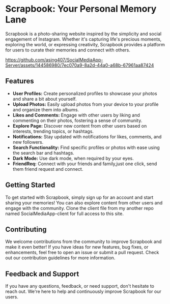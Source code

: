 # Scrapbook: Your Personal Memory Lane

Scrapbook is a photo-sharing website inspired by the simplicity and social engagement of Instagram. Whether it's capturing life's precious moments, exploring the world, or expressing creativity, Scrapbook provides a platform for users to curate their memories and connect with others.



https://github.com/asing407/SocialMediaApp-Server/assets/144586980/7ec070a9-8a2d-44a0-a68b-67961aa87424




## Features
- **User Profiles:** Create personalized profiles to showcase your photos and share a bit about yourself.
- **Upload Photos:** Easily upload photos from your device to your profile and organize them into albums.
- **Likes and Comments:** Engage with other users by liking and commenting on their photos, fostering a sense of community.
- **Explore Page:** Discover new content from other users based on interests, trending topics, or hashtags.
- **Notifications:** Stay updated with notifications for likes, comments, and new followers.
- **Search Functionality:** Find specific profiles or photos with ease using the search bar and hashtags.
- **Dark Mode:** Use dark mode, when required by your eyes.
- **FriendReq:** Connect with your friends and family,just one click, send them friend request and connect. 

## Getting Started
To get started with Scrapbook, simply sign up for an account and start sharing your memories! You can also explore content from other users and engage with the community. Clone the client file from my another repo named SocialMediaApp-client for full access to this site. 

## Contributing
We welcome contributions from the community to improve Scrapbook and make it even better! If you have ideas for new features, bug fixes, or enhancements, feel free to open an issue or submit a pull request. Check out our contribution guidelines for more information.

## Feedback and Support
If you have any questions, feedback, or need support, don't hesitate to reach out. We're here to help and continuously improve Scrapbook for our users.


